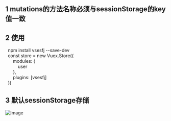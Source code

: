 ## 1 mutations的方法名称必须与sessionStorage的key值一致  

## 2 使用  

&nbsp;&nbsp;npm install vsesfj --save-dev  
&nbsp;&nbsp;const store = new Vuex.Store({  
&nbsp;&nbsp;&nbsp;&nbsp;&nbsp;&nbsp;modules: {  
&nbsp;&nbsp;&nbsp;&nbsp;&nbsp;&nbsp;&nbsp;&nbsp;&nbsp;&nbsp;user  
&nbsp;&nbsp;&nbsp;&nbsp;&nbsp;&nbsp;},  
&nbsp;&nbsp;&nbsp;&nbsp;&nbsp;&nbsp;plugins: [vsesfj]  
&nbsp;&nbsp;})  

## 3 默认sessionStorage存储 
![image](http://pic.qiantucdn.com/58pic/12/57/55/90Q58PICBfc.jpg)